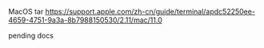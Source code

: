 

MacOS tar
https://support.apple.com/zh-cn/guide/terminal/apdc52250ee-4659-4751-9a3a-8b7988150530/2.11/mac/11.0

pending docs